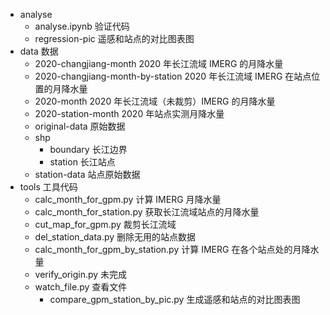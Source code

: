 - analyse
  - analyse.ipynb 验证代码
  - regression-pic 遥感和站点的对比图表图
- data 数据
  - 2020-changjiang-month 2020 年长江流域 IMERG 的月降水量
  - 2020-changjiang-month-by-station 2020 年长江流域 IMERG 在站点位置的月降水量
  - 2020-month 2020 年长江流域（未裁剪）IMERG 的月降水量
  - 2020-station-month 2020 年站点实测月降水量
  - original-data 原始数据
  - shp
    - boundary 长江边界
    - station 长江站点
  - station-data 站点原始数据
- tools 工具代码
  - calc_month_for_gpm.py 计算 IMERG 月降水量
  - calc_month_for_station.py 获取长江流域站点的月降水量
  - cut_map_for_gpm.py 裁剪长江流域
  - del_station_data.py 删除无用的站点数据
  - calc_month_for_gpm_by_station.py 计算 IMERG 在各个站点处的月降水量
  - verify_origin.py 未完成
  - watch_file.py 查看文件
	- compare_gpm_station_by_pic.py 生成遥感和站点的对比图表图